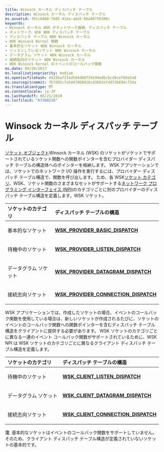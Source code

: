 ```yaml
---
title: Winsock カーネル ディスパッチ テーブル
description: Winsock カーネル ディスパッチ テーブル
ms.assetid: 391c6868-fb85-41ea-ada5-6ba90750300c
keywords:
- Winsock カーネル WDK がネットワーク接続、ディスパッチ テーブル
- ネットワーク、WSK WDK ディスパッチ テーブル
- ディスパッチ テーブル WDK Winsock カーネル
- WDK Winsock Kernel 関数
- 基本的なソケット WDK Winsock カーネル
- リッスンしているソケット WDK Winsock カーネル
- データグラム ソケット WDK Winsock カーネル
- 接続指向のソケット WDK Winsock カーネル
- WDK Winsock Kernel のイベントのコールバック関数
ms.date: 04/20/2017
ms.localizationpriority: medium
ms.openlocfilehash: 4425baf23ad5d4d68f35e94edbcbcd9cef08a2a0
ms.sourcegitcommit: fb7d95c7a5d47860918cd3602efdd33b69dcf2da
ms.translationtype: MT
ms.contentlocale: ja-JP
ms.lasthandoff: 06/25/2019
ms.locfileid: "67360216"
---
```

# <a name="winsock-kernel-dispatch-tables"></a>Winsock カーネル ディスパッチ テーブル


[ソケット オブジェクト](winsock-kernel-objects.md)Winsock カーネル (WSK) のソケットがソケットでサポートされているソケット関数への関数ポインターを含むプロバイダー ディスパッチ テーブルの構造体へのポインターを格納します。 WSK アプリケーションでは、ソケットでのネットワーク I/O 操作を実行するには、プロバイダー ディスパッチ テーブル構造で、関数を呼び出します。 ため、各 WSK[ソケット カテゴリ](winsock-kernel-socket-categories.md)、WSK、ソケット関数のさまざまなセットがサポートする[ネットワーク プログラミング インターフェイス (NPI)](network-programming-interface.md)のカテゴリごとに別のプロバイダーのディスパッチ テーブル構造を定義します。WSK ソケット。

<table>
<colgroup>
<col width="50%" />
<col width="50%" />
</colgroup>
<thead>
<tr class="header">
<th align="left">ソケットのカテゴリ</th>
<th align="left">ディスパッチ テーブルの構造</th>
</tr>
</thead>
<tbody>
<tr class="odd">
<td align="left"><p>基本的なソケット</p></td>
<td align="left"><p><a href="https://docs.microsoft.com/windows-hardware/drivers/ddi/content/wsk/ns-wsk-_wsk_provider_basic_dispatch" data-raw-source="[&lt;strong&gt;WSK_PROVIDER_BASIC_DISPATCH&lt;/strong&gt;](https://docs.microsoft.com/windows-hardware/drivers/ddi/content/wsk/ns-wsk-_wsk_provider_basic_dispatch)"><strong>WSK_PROVIDER_BASIC_DISPATCH</strong></a></p></td>
</tr>
<tr class="even">
<td align="left"><p>待機中のソケット</p></td>
<td align="left"><p><a href="https://docs.microsoft.com/windows-hardware/drivers/ddi/content/wsk/ns-wsk-_wsk_provider_listen_dispatch" data-raw-source="[&lt;strong&gt;WSK_PROVIDER_LISTEN_DISPATCH&lt;/strong&gt;](https://docs.microsoft.com/windows-hardware/drivers/ddi/content/wsk/ns-wsk-_wsk_provider_listen_dispatch)"><strong>WSK_PROVIDER_LISTEN_DISPATCH</strong></a></p></td>
</tr>
<tr class="odd">
<td align="left"><p>データグラム ソケット</p></td>
<td align="left"><p><a href="https://docs.microsoft.com/windows-hardware/drivers/ddi/content/wsk/ns-wsk-_wsk_provider_datagram_dispatch" data-raw-source="[&lt;strong&gt;WSK_PROVIDER_DATAGRAM_DISPATCH&lt;/strong&gt;](https://docs.microsoft.com/windows-hardware/drivers/ddi/content/wsk/ns-wsk-_wsk_provider_datagram_dispatch)"><strong>WSK_PROVIDER_DATAGRAM_DISPATCH</strong></a></p></td>
</tr>
<tr class="even">
<td align="left"><p>接続志向ソケット</p></td>
<td align="left"><p><a href="https://docs.microsoft.com/windows-hardware/drivers/ddi/content/wsk/ns-wsk-_wsk_provider_connection_dispatch" data-raw-source="[&lt;strong&gt;WSK_PROVIDER_CONNECTION_DISPATCH&lt;/strong&gt;](https://docs.microsoft.com/windows-hardware/drivers/ddi/content/wsk/ns-wsk-_wsk_provider_connection_dispatch)"><strong>WSK_PROVIDER_CONNECTION_DISPATCH</strong></a></p></td>
</tr>
</tbody>
</table>

 

WSK アプリケーションでは、作成したソケットの場合、イベントのコールバック関数を使用している場合は、新しいソケットが作成されるたびに、ソケットのイベントのコールバック関数への関数ポインターを含むディスパッチ テーブル構造をクライアントに提供する必要があります。 WSK ソケットのカテゴリごとに異なる一連のイベント コールバック関数がサポートされているために、WSK NPI は WSK ソケットのカテゴリごとに異なるクライアント ディスパッチ テーブル構造を定義します。

<table>
<colgroup>
<col width="50%" />
<col width="50%" />
</colgroup>
<thead>
<tr class="header">
<th align="left">ソケットのカテゴリ</th>
<th align="left">ディスパッチ テーブルの構造</th>
</tr>
</thead>
<tbody>
<tr class="odd">
<td align="left"><p>待機中のソケット</p></td>
<td align="left"><p><a href="https://docs.microsoft.com/windows-hardware/drivers/ddi/content/wsk/ns-wsk-_wsk_client_listen_dispatch" data-raw-source="[&lt;strong&gt;WSK_CLIENT_LISTEN_DISPATCH&lt;/strong&gt;](https://docs.microsoft.com/windows-hardware/drivers/ddi/content/wsk/ns-wsk-_wsk_client_listen_dispatch)"><strong>WSK_CLIENT_LISTEN_DISPATCH</strong></a></p></td>
</tr>
<tr class="even">
<td align="left"><p>データグラム ソケット</p></td>
<td align="left"><p><a href="https://docs.microsoft.com/windows-hardware/drivers/ddi/content/wsk/ns-wsk-_wsk_client_datagram_dispatch" data-raw-source="[&lt;strong&gt;WSK_CLIENT_DATAGRAM_DISPATCH&lt;/strong&gt;](https://docs.microsoft.com/windows-hardware/drivers/ddi/content/wsk/ns-wsk-_wsk_client_datagram_dispatch)"><strong>WSK_CLIENT_DATAGRAM_DISPATCH</strong></a></p></td>
</tr>
<tr class="odd">
<td align="left"><p>接続志向ソケット</p></td>
<td align="left"><p><a href="https://docs.microsoft.com/windows-hardware/drivers/ddi/content/wsk/ns-wsk-_wsk_client_connection_dispatch" data-raw-source="[&lt;strong&gt;WSK_CLIENT_CONNECTION_DISPATCH&lt;/strong&gt;](https://docs.microsoft.com/windows-hardware/drivers/ddi/content/wsk/ns-wsk-_wsk_client_connection_dispatch)"><strong>WSK_CLIENT_CONNECTION_DISPATCH</strong></a></p></td>
</tr>
</tbody>
</table>

 

**注**  基本的なソケットはイベントのコールバック関数をサポートしていません。 そのため、クライアント ディスパッチ テーブル構造が定義されていないソケットの基本的です。

 

 

 





